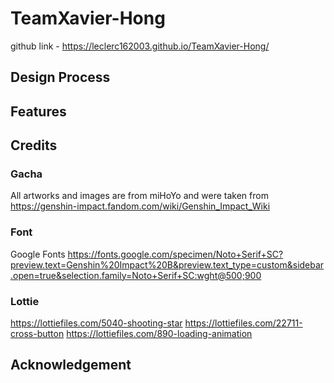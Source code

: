 # TeamXavier-Hong

github link - https://leclerc162003.github.io/TeamXavier-Hong/

## Design Process

## Features

## Credits
### Gacha
All artworks and images are from miHoYo and were taken from https://genshin-impact.fandom.com/wiki/Genshin_Impact_Wiki

### Font
Google Fonts 
https://fonts.google.com/specimen/Noto+Serif+SC?preview.text=Genshin%20Impact%20B&preview.text_type=custom&sidebar.open=true&selection.family=Noto+Serif+SC:wght@500;900

### Lottie
https://lottiefiles.com/5040-shooting-star
https://lottiefiles.com/22711-cross-button
https://lottiefiles.com/890-loading-animation

## Acknowledgement
